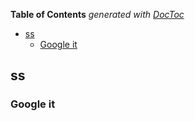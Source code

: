 <!-- START doctoc generated TOC please keep comment here to allow auto update -->
<!-- DON'T EDIT THIS SECTION, INSTEAD RE-RUN doctoc TO UPDATE -->
**Table of Contents**  *generated with [DocToc](https://github.com/thlorenz/doctoc)*

- [ss](#ss)
  - [Google it](#google-it)

<!-- END doctoc generated TOC please keep comment here to allow auto update -->

## ss

### Google it